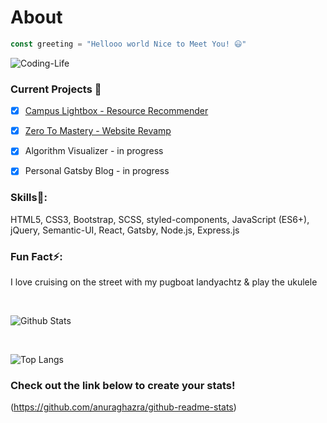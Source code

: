 # About
```JavaScript
const greeting = "Hellooo world Nice to Meet You! 😃"
```
![Coding-Life](https://media.giphy.com/media/fAnzw6YK33jMwzp5wp/giphy.gif)
### Current Projects 🔭
- [X] [Campus Lightbox - Resource Recommender](https://campuslightbox.com/)
- [X] [Zero To Mastery - Website Revamp](https://zerotomastery.io/) 
- [X] Algorithm Visualizer - in progress
- [X] Personal Gatsby Blog  - in progress
 

### Skills🌱: 
HTML5, CSS3, Bootstrap, SCSS, styled-components, JavaScript (ES6+), jQuery, Semantic-UI, React, Gatsby, Node.js, Express.js


### Fun Fact⚡:
I love cruising on the street with my pugboat landyachtz & play the ukulele

<br/>

  ![Github Stats](https://github-readme-stats.vercel.app/api?username=LanguageXange&show_icons=true&theme=dracula)

<br/>


![Top Langs](https://github-readme-stats.vercel.app/api/top-langs/?username=LanguageXange&layout=compact)


### Check out the link below to create your stats!

(https://github.com/anuraghazra/github-readme-stats)
 


<!--
**LanguageXange/LanguageXange** is a ✨ _special_ ✨ repository because its `README.md` (this file) appears on your GitHub profile.

Here are some ideas to get you started:

-  I’m currently working on ...
-  I’m currently learning ...
- 👯 I’m looking to collaborate on ...
- 🤔 I’m looking for help with ...
- 💬 Ask me about ...
- 📫 How to reach me: ...
- 😄 Pronouns: ...
-  Fun fact: ...
-->
